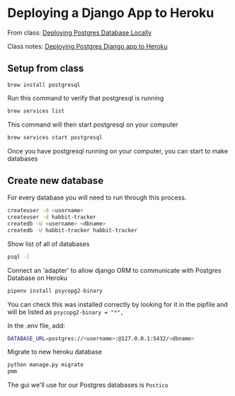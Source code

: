 # Deploying a Django App to Heroku
From class: [Deploying Postgres Database Locally](https://momentumlearn.notion.site/Using-Postgres-Locally-6d24cd1ea8854eabb875023d6696fba9)

Class notes: [Deploying Postgres Django app to Heroku](https://momentumlearn.notion.site/Deploying-a-Django-App-to-Heroku-81488333c03445539bfc7eb3c1691ed0#df1b110251304048849f96ca9453ed04)

## Setup from class
`brew install postgresql`


Run this command to verify that postgresql is running
 ```sh 
brew services list
 ```

This command will then start postgresql on your computer
```sh
brew services start postgresql
```

Once you have postgresql running on your computer, you can start to make databases

## Create new database

For every database you will need to run through this process.
```sh
createuser -d <username> 
createuser -d habbit-tracker 
createdb -U <username> <dbname>
createdb -U habbit-tracker habbit-tracker
```

Show list of all of databases
```sh
psql -l
```

Connect an 'adapter' to allow django ORM to communicate with Postgres Database on Heroku
```sh
pipenv install psycopg2-binary
```
You can check this was installed correctly by looking for it in the pipfile and will be listed as `psycopg2-binary = "*",`

In the .env file, add:
```sh
DATABASE_URL=postgres://<username>:@127.0.0.1:5432/<dbname>
```

Migrate to new heroku database
```sh
python manage.py migrate
pmm
```

The gui we'll use for our Postgres databases is `Postico`